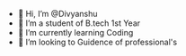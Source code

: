 - 👋 Hi, I’m @Divyanshu
- 👀 I’m a student of B.tech 1st Year 
- 🌱 I’m currently learning Coding
- 💞️ I’m looking to Guidence of professional's

<!---
Divyanshuengineer/Divyanshuengineer is a ✨ special ✨ repository because its `README.md` (this file) appears on your GitHub profile.
You can click the Preview link to take a look at your changes.
--->
